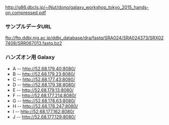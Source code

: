 
<http://g86.dbcls.jp/~iNut/dono/galaxy_workshop_tokyo_2015_hands-on.compressed.pdf>

### サンプルデータURL

<ftp://ftp.ddbj.nig.ac.jp/ddbj_database/dra/fastq/SRA024/SRA024373/SRX027408/SRR067013.fastq.bz2>

### ハンズオン用 Galaxy

-   A -- <http://52.68.179.40:8080/>
-   B -- <http://52.68.179.23:8080/>
-   C -- <http://52.68.177.43:8080/>
-   D -- <http://52.68.179.38:8080/>
-   E -- <http://52.68.179.13:8080/>
-   F -- <http://52.68.177.214:8080/>
-   G -- <http://52.68.178.63:8080/>
-   H -- <http://52.68.178.247:8080/>
-   I -- <http://52.68.177.162:8080/>
-   J -- <http://52.68.177.129:8080/>
